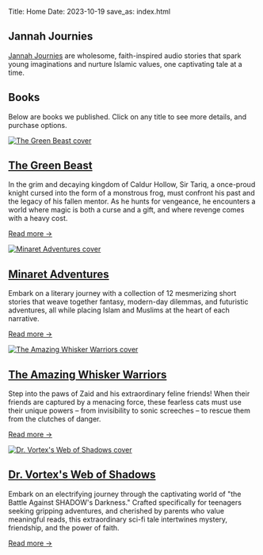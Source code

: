 Title: Home
Date: 2023-10-19
save_as: index.html

## Jannah Journies

[Jannah Journies]({filename}/pages/jannah-journeys.md) are wholesome, faith-inspired audio stories that spark young imaginations and nurture Islamic values, one captivating tale at a time.

## Books

Below are books we published. Click on any title to see more details, and purchase options.

<!-- start books -->

<div class="book-grid">
    <div class="book-image">
        <a href="https://moonstoneminarets.com/the-green-beast.html">
            <img src="https://moonstoneminarets.com/images/covers/the-green-beast.jpg" alt="The Green Beast cover" />
        </a>
    </div>
    <div class="book-info">
        <h2 class="book-title"><a href="https://moonstoneminarets.com/the-green-beast.html">The Green Beast</a></h2>
        <p class="book-summary"><p>In the grim and decaying kingdom of Caldur Hollow, Sir Tariq, a once-proud knight cursed into the form of a monstrous frog, must confront his past and the legacy of his fallen mentor. As he hunts for vengeance, he encounters a world where magic is both a curse and a gift, and where revenge comes with a heavy cost.</p></p>
        <p><a class="read-more" href="https://moonstoneminarets.com/the-green-beast.html">Read more →</a></p>
    </div>
</div>
        

<div class="book-grid">
    <div class="book-image">
        <a href="https://moonstoneminarets.com/minaret-adventures.html">
            <img src="https://moonstoneminarets.com/images/covers/minaret-adventures.jpg" alt="Minaret Adventures cover" />
        </a>
    </div>
    <div class="book-info">
        <h2 class="book-title"><a href="https://moonstoneminarets.com/minaret-adventures.html">Minaret Adventures</a></h2>
        <p class="book-summary"><p>Embark on a literary journey with a collection of 12 mesmerizing short stories that weave together fantasy, modern-day dilemmas, and futuristic adventures, all while placing Islam and Muslims at the heart of each narrative.</p></p>
        <p><a class="read-more" href="https://moonstoneminarets.com/minaret-adventures.html">Read more →</a></p>
    </div>
</div>
        

<div class="book-grid">
    <div class="book-image">
        <a href="https://moonstoneminarets.com/the-amazing-whisker-warriors.html">
            <img src="https://moonstoneminarets.com/images/covers/whisker-warriors.jpg" alt="The Amazing Whisker Warriors cover" />
        </a>
    </div>
    <div class="book-info">
        <h2 class="book-title"><a href="https://moonstoneminarets.com/the-amazing-whisker-warriors.html">The Amazing Whisker Warriors</a></h2>
        <p class="book-summary"><p>Step into the paws of Zaid and his extraordinary feline friends! When their friends are captured by a menacing force, these fearless cats must use their unique powers – from invisibility to sonic screeches – to rescue them from the clutches of danger.</p></p>
        <p><a class="read-more" href="https://moonstoneminarets.com/the-amazing-whisker-warriors.html">Read more →</a></p>
    </div>
</div>
        

<div class="book-grid">
    <div class="book-image">
        <a href="https://moonstoneminarets.com/dr-vortex-web-of-shadows.html">
            <img src="https://moonstoneminarets.com/images/covers/dr-vortex.jpg" alt="Dr. Vortex's Web of Shadows cover" />
        </a>
    </div>
    <div class="book-info">
        <h2 class="book-title"><a href="https://moonstoneminarets.com/dr-vortex-web-of-shadows.html">Dr. Vortex's Web of Shadows</a></h2>
        <p class="book-summary"><p>Embark on an electrifying journey through the captivating world of "the Battle Against SHADOW's Darkness." Crafted specifically for teenagers seeking gripping adventures, and cherished by parents who value meaningful reads, this extraordinary sci-fi tale intertwines mystery, friendship, and the power of faith.</p></p>
        <p><a class="read-more" href="https://moonstoneminarets.com/dr-vortex-web-of-shadows.html">Read more →</a></p>
    </div>
</div>
        
<!-- end books -->
